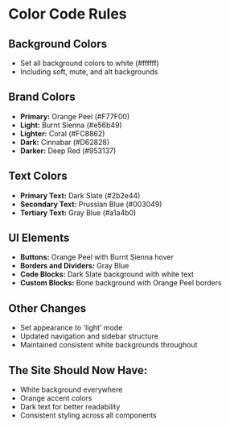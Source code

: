 # Color Code Rules

## Background Colors
- Set all background colors to white (#ffffff)
- Including soft, mute, and alt backgrounds

## Brand Colors
- **Primary:** Orange Peel (#F77F00)
- **Light:** Burnt Sienna (#e56b49)
- **Lighter:** Coral (#FC8862)
- **Dark:** Cinnabar (#D62828)
- **Darker:** Deep Red (#953137)

## Text Colors
- **Primary Text:** Dark Slate (#2b2e44)
- **Secondary Text:** Prussian Blue (#003049)
- **Tertiary Text:** Gray Blue (#a1a4b0)

## UI Elements
- **Buttons:** Orange Peel with Burnt Sienna hover
- **Borders and Dividers:** Gray Blue
- **Code Blocks:** Dark Slate background with white text
- **Custom Blocks:** Bone background with Orange Peel borders

## Other Changes
- Set appearance to 'light' mode
- Updated navigation and sidebar structure
- Maintained consistent white backgrounds throughout

## The Site Should Now Have:
- White background everywhere
- Orange accent colors
- Dark text for better readability
- Consistent styling across all components
